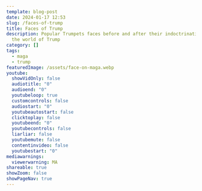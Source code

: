 ```yaml
---
template: blog-post
date: 2024-01-17 12:53
slug: /faces-of-trump
title: Faces of Trump
description: Popular Trumpets faces before and after their indoctrination into
  the world of Trump
category: []
tags:
  - maga
  - trump
featuredImage: /assets/face-on-maga.webp
youtube:
  showVidOnly: false
  audiotitle: "0"
  audioend: "0"
  youtubeloop: true
  customcontrols: false
  audiostart: "0"
  youtubeautostart: false
  clicktoplay: false
  youtubeend: "0"
  youtubecontrols: false
  liarliar: false
  youtubemute: false
  contentinvideo: false
  youtubestart: "0"
mediawarnings:
  viewerwarning: MA
shareable: true
showZoom: false
showPageNav: true
---
```

